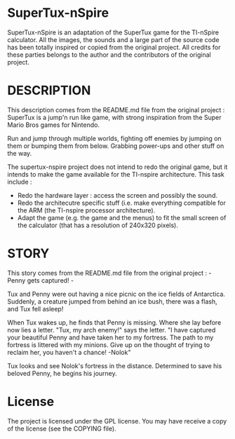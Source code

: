 SuperTux-nSpire
===============

SuperTux-nSpire is an adaptation of the SuperTux game for the TI-nSpire calculator.
All the images, the sounds and a large part of the source code has been totally inspired or copied from the original project.
All credits for these parties belongs to the author and the contributors of the original project. 


DESCRIPTION
===========

This description comes from the README.md file from the original project :
   SuperTux is a jump'n run like game, with strong inspiration from the
   Super Mario Bros games for Nintendo.

   Run and jump through multiple worlds, fighting off enemies by jumping
   on them or bumping them from below.  Grabbing power-ups and other stuff
   on the way.

The supertux-nspire project does not intend to redo the original game, but it 
intends to make the game available for the TI-nspire architecture. This task
include :
   - Redo the hardware layer : access the screen and possibly the sound.
   - Redo the architecutre specific stuff (i.e. make everything compatible for
     the ARM (the TI-nspire processor architecture).
   - Adapt the game (e.g. the game and the menus) to fit the small screen of
     the calculator (that has a resolution of 240x320 pixels).


STORY
=====

This story comes from the README.md file from the original project :
       - Penny gets captured! -

   Tux and Penny were out having a nice
   picnic on the ice fields of Antarctica.
   Suddenly, a creature jumped from
   behind an ice bush, there was a flash,
   and Tux fell asleep!

   When Tux wakes up, he finds that Penny
   is missing. Where she lay before now
   lies a letter. "Tux, my arch enemy!"
   says the letter. "I have captured
   your beautiful Penny and have taken her
   to my fortress. The path to my fortress
   is littered with my minions. Give up on
   the thought of trying to reclaim her,
   you haven't a chance! -Nolok"

   Tux looks and see Nolok's fortress in
   the distance. Determined to save his
   beloved Penny, he begins his journey.


License
=======

The project is licensed under the GPL license. You may have receive a copy of 
the license (see the COPYING file).
